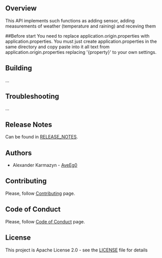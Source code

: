 ## Overview
This API implements such functions as adding sensor, adding measurements of weather (temperature and raining) and receving them

##Before start
You need to replace application.origin.properties with application.properties. You must just create application.properties in the same directory and copy paste
into it all text from application.origin.properties replacing '{property}' to your own settings.

## Building
...

## Troubleshooting
...

## Release Notes
Can be found in [RELEASE_NOTES](RELEASE_NOTES.md).

## Authors
* Alexander Karmazyn  - [AveEg0](https://github.com/AveEg0)

## Contributing
Please, follow [Contributing](CONTRIBUTING.md) page.

## Code of Conduct
Please, follow [Code of Conduct](CODE_OF_CONDUCT.md) page.

## License
This project is Apache License 2.0 - see the [LICENSE](LICENSE) file for details
